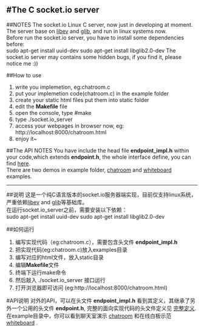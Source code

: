 #The C socket.io server
------

##NOTES
The socket.io Linux C server, now just in developing at moment.  
The server base on [libev](http://libev.schmorp.de/) and [glib](https://developer.gnome.org/glib/2.34/), and run in linux systems now.  
Before run the socket.io server, you have to install some dependencies before:  
    sudo apt-get install uuid-dev
    sudo apt-get install libglib2.0-dev 
The socket.io server may contains some hidden bugs, if you find it, please notice me :))

##How to use
1. write you implemetion, eg:chatroom.c
2. put your implemetion code(chatroom.c) in the example folder
3. create your static html files put them into static folder
3. edit the **Makefile** file
4. open the console, type #make
5. type ./socket.io_server
6. access your webpages in browser now, eg: http://localhost:8000/chatroom.html
7. enjoy it~

##The API NOTES
You have include the head file **endpoint_impl.h** within your code,which extends **endpoint.h**, the whole interface define, you can find [here](https://gist.github.com/yongboy/5168005).   
There are two demos in example folder, [chatroom](example/chatroom.c) and [whiteboard](example/whiteboard.c) examples. 

------
##说明
这是一个纯C语言版本的socket.io服务器端实现，目前仅支持linux系统，严重依赖[libev](http://libev.schmorp.de/) and [glib](https://developer.gnome.org/glib/2.34/)等基础库。  
在运行socket.io_server之前，需要安装以下依赖：   
    sudo apt-get install uuid-dev
    sudo apt-get install libglib2.0-dev 

##如何运行
1. 编写实现代码（eg:chatroom.c），需要包含头文件 **endpoint_impl.h**
2. 把实现代码(eg:chatroom.c)放入examples目录
3. 编写对应的html文件，放入static目录
4. 编辑**Makefile**文件
5. 终端下运行make命令
6. 然后敲入 ./socket.io_server 接口运行
7. 打开浏览器即可访问 (eg:http://localhost:8000/chatroom.html)

#API说明
对外的API，可以在头文件 **endpoint_impl.h** 看到其定义，其继承了另外一个公用的头文件 **endpoint.h**, 完整的面向实现代码的头文件定义见 [完整定义](https://gist.github.com/yongboy/5168005).   
在example目录中，你可以看到聊天室演示 [chatroom](example/chatroom.c) 和在线白板示范 [whiteboard](example/whiteboard.c) . 